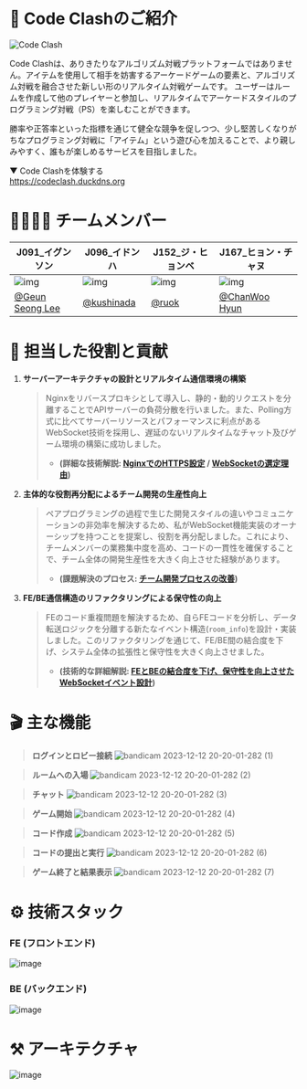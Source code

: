 # 🔎 Code Clashのご紹介

![Code Clash](https://user-images.githubusercontent.com/43944581/281335955-aa2882f9-c134-40a3-b506-b7ab42815543.png)

Code Clashは、ありきたりなアルゴリズム対戦プラットフォームではありません。アイテムを使用して相手を妨害するアーケードゲームの要素と、アルゴリズム対戦を融合させた新しい形のリアルタイム対戦ゲームです。
ユーザーはルームを作成して他のプレイヤーと参加し、リアルタイムでアーケードスタイルのプログラミング対戦（PS）を楽しむことができます。

勝率や正答率といった指標を通じて健全な競争を促しつつ、少し堅苦しくなりがちなプログラミング対戦に「アイテム」という遊び心を加えることで、より親しみやすく、誰もが楽しめるサービスを目指しました。

▼ Code Clashを体験する <br>
https://codeclash.duckdns.org

# 👨‍👩‍👧‍👦 チームメンバー

| J091\_イグンソン                                                    | J096\_イドンハ                                                  | J152\_ジ・ヒョンベ                                             | J167\_ヒョン・チャヌ                                           |
| ------------------------------------------------------------------- | --------------------------------------------------------------- | -------------------------------------------------------------- | ------------------------------------------------------------ |
| ![img](https://avatars.githubusercontent.com/u/79559361?v=4)         | ![img](https://avatars.githubusercontent.com/u/111179843?v=4)   | ![img](https://avatars.githubusercontent.com/u/43944581?v=4)    | ![img](https://avatars.githubusercontent.com/u/77053595?v=4)  |
| [@Geun Seong Lee](https://github.com/LEEGURTS)                      | [@kushinada](https://github.com/kushinada2077)                  | [@ruok](https://github.com/ruokic)                             | [@ChanWoo Hyun](https://github.com/h9661)                    |

# 🚀 担当した役割と貢献

1.  **サーバーアーキテクチャの設計とリアルタイム通信環境の構築**
    > Nginxをリバースプロキシとして導入し、静的・動的リクエストを分離することでAPIサーバーの負荷分散を行いました。また、Polling方式に比べてサーバーリソースとパフォーマンスに利点があるWebSocket技術を採用し、遅延のないリアルタイムなチャット及びゲーム環境の構築に成功しました。
    > * **(詳細な技術解説: [NginxでのHTTPS設定](https://github.com/kushinada2077/NAVER-boostcamp-8-portfolio/wiki/Nginx%E3%81%A7%E3%81%AEHTTPS%E8%A8%AD%E5%AE%9A) / [WebSocketの選定理由](https://github.com/kushinada2077/NAVER-boostcamp-8-portfolio/wiki/%E3%83%AA%E3%82%A2%E3%83%AB%E3%82%BF%E3%82%A4%E3%83%A0%E9%80%9A%E4%BF%A1%E6%8A%80%E8%A1%93%E3%81%AE%E6%AF%94%E8%BC%83%E3%81%A8WebSocket%E3%81%AE%E9%81%B8%E5%AE%9A%E7%90%86%E7%94%B1))**

2.  **主体的な役割再分配によるチーム開発の生産性向上**
    > ペアプログラミングの過程で生じた開発スタイルの違いやコミュニケーションの非効率を解決するため、私がWebSocket機能実装のオーナーシップを持つことを提案し、役割を再分配しました。これにより、チームメンバーの業務集中度を高め、コードの一貫性を確保することで、チーム全体の開発生産性を大きく向上させた経験があります。
    > * **(課題解決のプロセス: [チーム開発プロセスの改善](https://github.com/kushinada2077/NAVER-boostcamp-8-portfolio/wiki/%E3%83%81%E3%83%BC%E3%83%A0%E9%96%8B%E7%99%BA%E3%83%97%E3%83%AD%E3%82%BB%E3%82%B9%E3%81%AE%E6%94%B9%E5%96%84%E3%81%A8WebSocket%E5%AE%9F%E8%A3%85%E3%81%AE%E3%83%AA%E3%83%95%E3%82%A1%E3%82%AF%E3%82%BF%E3%83%AA%E3%83%B3%E3%82%B0))**

3.  **FE/BE通信構造のリファクタリングによる保守性の向上**
    > FEのコード重複問題を解決するため、自らFEコードを分析し、データ転送ロジックを分離する新たなイベント構造(`room_info`)を設計・実装しました。このリファクタリングを通じて、FE/BE間の結合度を下げ、システム全体の拡張性と保守性を大きく向上させました。
    > * **(技術的な詳細解説: [FEとBEの結合度を下げ、保守性を向上させたWebSocketイベント設計](https://github.com/kushinada2077/NAVER-boostcamp-8-portfolio/wiki/FE%E3%81%A8BE%E3%81%AE%E7%B5%90%E5%90%88%E5%BA%A6%E3%82%92%E4%B8%8B%E3%81%92%E3%80%81%E4%BF%9D%E5%AE%88%E6%80%A7%E3%82%92%E5%90%91%E4%B8%8A%E3%81%95%E3%81%9B%E3%81%9FWebSocket%E3%82%A4%E3%83%99%E3%83%B3%E3%83%88%E8%A8%AD%E8%A8%88))**

# 🎬 主な機能

> **ログインとロビー接続**
> ![bandicam 2023-12-12 20-20-01-282 (1)](https://github.com/boostcampwm2023/web06-CodeClash/assets/77053595/c5b430d1-a375-4760-a38f-8f10586003d5)

> **ルームへの入場**
> ![bandicam 2023-12-12 20-20-01-282 (2)](https://github.com/boostcampwm2023/web06-CodeClash/assets/77053595/4e3145a6-c656-4fd6-be80-82c201c348cd)

> **チャット**
> ![bandicam 2023-12-12 20-20-01-282 (3)](https://github.com/boostcampwm2023/web06-CodeClash/assets/77053595/ce30dc2c-2f23-4238-b61e-039fb8cc1c18)

> **ゲーム開始**
> ![bandicam 2023-12-12 20-20-01-282 (4)](https://github.com/boostcampwm2023/web06-CodeClash/assets/77053595/8a6db8fc-5733-447b-b9c6-44bcd87a102e)

> **コード作成**
> ![bandicam 2023-12-12 20-20-01-282 (5)](https://github.com/boostcampwm2023/web06-CodeClash/assets/77053595/dd791286-964c-4647-84a2-79e39f57f2eb)

> **コードの提出と実行**
> ![bandicam 2023-12-12 20-20-01-282 (6)](https://github.com/boostcampwm2023/web06-CodeClash/assets/77053595/bf5b1d33-32a6-4a08-b3ba-2f4ca1ecc68a)

> **ゲーム終了と結果表示**
> ![bandicam 2023-12-12 20-20-01-282 (7)](https://github.com/boostcampwm2023/web06-CodeClash/assets/77053595/abccb269-8b4f-4d9f-bfab-c0dfcf14653c)

# ⚙️ 技術スタック

### **FE (フロントエンド)**

![image](https://github.com/boostcampwm2023/web06-CodeClash/assets/77053595/8690cd01-24cf-48cb-a5df-22a3d00d6c71)

### **BE (バックエンド)**

![image](https://github.com/boostcampwm2023/web06-CodeClash/assets/77053595/c3f9cf7a-4b00-4eaa-8827-1d3d5d054576)

# ⚒️ アーキテクチャ

![image](https://github.com/boostcampwm2023/web06-CodeClash/assets/77053595/349024e7-af56-4741-a015-03a441bbe8f5)
